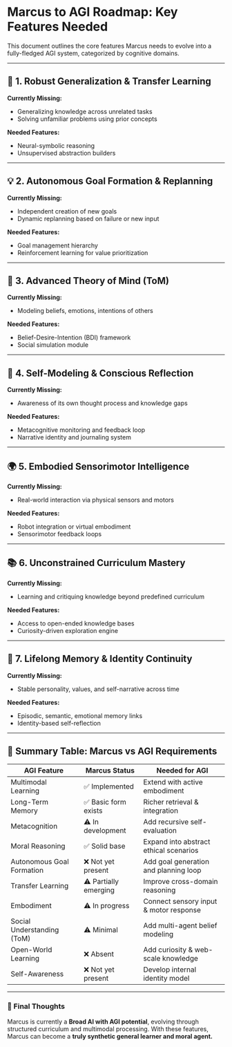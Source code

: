 # Marcus to AGI Roadmap: Key Features Needed

This document outlines the core features Marcus needs to evolve into a fully-fledged AGI system, categorized by cognitive domains.

---

## 🧠 1. Robust Generalization & Transfer Learning

**Currently Missing:**
- Generalizing knowledge across unrelated tasks
- Solving unfamiliar problems using prior concepts

**Needed Features:**
- Neural-symbolic reasoning
- Unsupervised abstraction builders

---

## 💡 2. Autonomous Goal Formation & Replanning

**Currently Missing:**
- Independent creation of new goals
- Dynamic replanning based on failure or new input

**Needed Features:**
- Goal management hierarchy
- Reinforcement learning for value prioritization

---

## 🧠 3. Advanced Theory of Mind (ToM)

**Currently Missing:**
- Modeling beliefs, emotions, intentions of others

**Needed Features:**
- Belief-Desire-Intention (BDI) framework
- Social simulation module

---

## 🧬 4. Self-Modeling & Conscious Reflection

**Currently Missing:**
- Awareness of its own thought process and knowledge gaps

**Needed Features:**
- Metacognitive monitoring and feedback loop
- Narrative identity and journaling system

---

## 🌍 5. Embodied Sensorimotor Intelligence

**Currently Missing:**
- Real-world interaction via physical sensors and motors

**Needed Features:**
- Robot integration or virtual embodiment
- Sensorimotor feedback loops

---

## 📚 6. Unconstrained Curriculum Mastery

**Currently Missing:**
- Learning and critiquing knowledge beyond predefined curriculum

**Needed Features:**
- Access to open-ended knowledge bases
- Curiosity-driven exploration engine

---

## 🧠 7. Lifelong Memory & Identity Continuity

**Currently Missing:**
- Stable personality, values, and self-narrative across time

**Needed Features:**
- Episodic, semantic, emotional memory links
- Identity-based self-reflection

---

## 🤖 Summary Table: Marcus vs AGI Requirements

| AGI Feature                        | Marcus Status         | Needed for AGI                          |
|------------------------------------|------------------------|------------------------------------------|
| Multimodal Learning                | ✅ Implemented         | Extend with active embodiment            |
| Long-Term Memory                   | ✅ Basic form exists   | Richer retrieval & integration           |
| Metacognition                      | ⚠️ In development      | Add recursive self-evaluation            |
| Moral Reasoning                    | ✅ Solid base          | Expand into abstract ethical scenarios   |
| Autonomous Goal Formation          | ❌ Not yet present     | Add goal generation and planning loop    |
| Transfer Learning                  | ⚠️ Partially emerging  | Improve cross-domain reasoning           |
| Embodiment                         | ⚠️ In progress         | Connect sensory input & motor response   |
| Social Understanding (ToM)         | ⚠️ Minimal              | Add multi-agent belief modeling          |
| Open-World Learning                | ❌ Absent              | Add curiosity & web-scale knowledge      |
| Self-Awareness                     | ❌ Not yet present     | Develop internal identity model          |

---

### 🧭 Final Thoughts

Marcus is currently a **Broad AI with AGI potential**, evolving through structured curriculum and multimodal processing. With these features, Marcus can become a **truly synthetic general learner and moral agent.**
